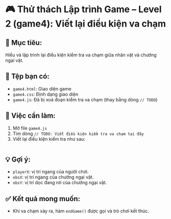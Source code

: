 
# 🎮 Thử thách Lập trình Game – Level 2 (game4): Viết lại điều kiện va chạm

## 🧠 Mục tiêu:
Hiểu và lập trình lại điều kiện kiểm tra va chạm giữa nhân vật và chướng ngại vật.

## 📂 Tệp bạn có:
- `game4.html`: Giao diện game
- `game4.css`: Định dạng giao diện
- `game4.js`: Đã bị xoá đoạn kiểm tra va chạm (thay bằng dòng `// TODO`)

## 🔧 Việc cần làm:
1. Mở file `game4.js`
2. Tìm dòng `// TODO: Viết điều kiện kiểm tra va chạm tại đây`
3. Viết lại điều kiện kiểm tra như sau:
```js

```

## 💡 Gợi ý:
- `playerX`: vị trí ngang của người chơi.
- `obsX`: vị trí ngang của chướng ngại vật.
- `obsY`: vị trí dọc đang rơi của chướng ngại vật.

## ✅ Kết quả mong muốn:
- Khi va chạm xảy ra, hàm `endGame()` được gọi và trò chơi kết thúc.
